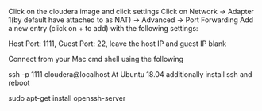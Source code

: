 Click on the cloudera image and click settings Click on Network -> Adapter 1(by default have attached to as NAT) -> Advanced -> Port Forwarding Add a new entry (click on + to add) with the following settings:

Host Port: 1111, Guest Port: 22, leave the host IP and guest IP blank

Connect from your Mac cmd shell using the following

ssh -p 1111 cloudera@localhost
At Ubuntu 18.04 additionally install ssh and reboot

sudo apt-get install openssh-server
